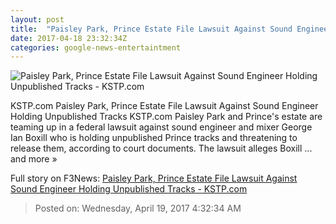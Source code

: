 ```yaml
---
layout: post
title:  "Paisley Park, Prince Estate File Lawsuit Against Sound Engineer Holding Unpublished Tracks - KSTP.com"
date: 2017-04-18 23:32:34Z
categories: google-news-entertaintment
---
```


![Paisley Park, Prince Estate File Lawsuit Against Sound Engineer Holding Unpublished Tracks - KSTP.com](http://kstp.com/kstpImages/repository/2017-04/800PrinceAP-Matt-Sayles-Invision.jpg)

KSTP.com Paisley Park, Prince Estate File Lawsuit Against Sound Engineer Holding Unpublished Tracks KSTP.com Paisley Park and Prince's estate are teaming up in a federal lawsuit against sound engineer and mixer George Ian Boxill who is holding unpublished Prince tracks and threatening to release them, according to court documents. The lawsuit alleges Boxill ... and more »


Full story on F3News: [Paisley Park, Prince Estate File Lawsuit Against Sound Engineer Holding Unpublished Tracks - KSTP.com](http://www.f3nws.com/n/3ADCUB)

> Posted on: Wednesday, April 19, 2017 4:32:34 AM
